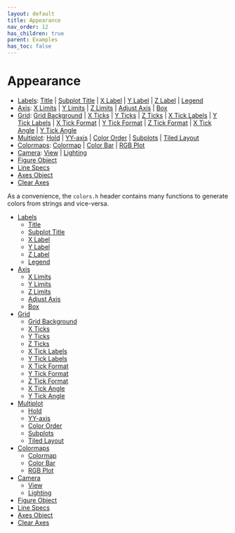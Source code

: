 ```yaml
---
layout: default
title: Appearance
nav_order: 12
has_children: true
parent: Examples
has_toc: false
---
```

# Appearance

* [Labels](appearance/labels.md): [Title](appearance/labels/title.md) | [Subplot Title](appearance/labels/subplot-title.md) | [X Label](appearance/labels/x-label.md) | [Y Label](appearance/labels/y-label.md) | [Z Label](appearance/labels/z-label.md) | [Legend](appearance/labels/legend.md) 
* [Axis](appearance/axis.md): [X Limits](appearance/axis/x-limits.md) | [Y Limits](appearance/axis/y-limits.md) | [Z Limits](appearance/axis/z-limits.md) | [Adjust Axis](appearance/axis/adjust-axis.md) | [Box](appearance/axis/box.md) 
* [Grid](appearance/grid.md): [Grid Background](appearance/grid/grid-background.md) | [X Ticks](appearance/grid/x-ticks.md) | [Y Ticks](appearance/grid/y-ticks.md) | [Z Ticks](appearance/grid/z-ticks.md) | [X Tick Labels](appearance/grid/x-tick-labels.md) | [Y Tick Labels](appearance/grid/y-tick-labels.md) | [X Tick Format](appearance/grid/x-tick-format.md) | [Y Tick Format](appearance/grid/y-tick-format.md) | [Z Tick Format](appearance/grid/z-tick-format.md) | [X Tick Angle](appearance/grid/x-tick-angle.md) | [Y Tick Angle](appearance/grid/y-tick-angle.md) 
* [Multiplot](appearance/multiplot.md): [Hold](appearance/multiplot/hold.md) | [YY-axis](appearance/multiplot/yy-axis.md) | [Color Order](appearance/multiplot/color-order.md) | [Subplots](appearance/multiplot/subplots.md) | [Tiled Layout](appearance/multiplot/tiled-layout.md) 
* [Colormaps](appearance/colormaps.md): [Colormap](appearance/colormaps/colormap.md) | [Color Bar](appearance/colormaps/color-bar.md) | [RGB Plot](appearance/colormaps/rgb-plot.md) 
* [Camera](appearance/camera.md): [View](appearance/camera/view.md) | [Lighting](appearance/camera/lighting.md) 
* [Figure Object](appearance/figure-object.md)
* [Line Specs](appearance/line-specs.md)
* [Axes Object](appearance/axes-object.md)
* [Clear Axes](appearance/clear-axes.md)

As a convenience, the `colors.h` header contains many functions to generate colors from strings and vice-versa. 



- [Labels](appearance/labels.md)
  - [Title](appearance/labels/title.md)
  - [Subplot Title](appearance/labels/subplot-title.md)
  - [X Label](appearance/labels/x-label.md)
  - [Y Label](appearance/labels/y-label.md)
  - [Z Label](appearance/labels/z-label.md)
  - [Legend](appearance/labels/legend.md)
- [Axis](appearance/axis.md)
  - [X Limits](appearance/axis/x-limits.md)
  - [Y Limits](appearance/axis/y-limits.md)
  - [Z Limits](appearance/axis/z-limits.md)
  - [Adjust Axis](appearance/axis/adjust-axis.md)
  - [Box](appearance/axis/box.md)
- [Grid](appearance/grid.md)
  - [Grid Background](appearance/grid/grid-background.md)
  - [X Ticks](appearance/grid/x-ticks.md)
  - [Y Ticks](appearance/grid/y-ticks.md)
  - [Z Ticks](appearance/grid/z-ticks.md)
  - [X Tick Labels](appearance/grid/x-tick-labels.md)
  - [Y Tick Labels](appearance/grid/y-tick-labels.md)
  - [X Tick Format](appearance/grid/x-tick-format.md)
  - [Y Tick Format](appearance/grid/y-tick-format.md)
  - [Z Tick Format](appearance/grid/z-tick-format.md)
  - [X Tick Angle](appearance/grid/x-tick-angle.md)
  - [Y Tick Angle](appearance/grid/y-tick-angle.md)
- [Multiplot](appearance/multiplot.md)
  - [Hold](appearance/multiplot/hold.md)
  - [YY-axis](appearance/multiplot/yy-axis.md)
  - [Color Order](appearance/multiplot/color-order.md)
  - [Subplots](appearance/multiplot/subplots.md)
  - [Tiled Layout](appearance/multiplot/tiled-layout.md)
- [Colormaps](appearance/colormaps.md)
  - [Colormap](appearance/colormaps/colormap.md)
  - [Color Bar](appearance/colormaps/color-bar.md)
  - [RGB Plot](appearance/colormaps/rgb-plot.md)
- [Camera](appearance/camera.md)
  - [View](appearance/camera/view.md)
  - [Lighting](appearance/camera/lighting.md)
- [Figure Object](appearance/figure-object.md)
- [Line Specs](appearance/line-specs.md)
- [Axes Object](appearance/axes-object.md)
- [Clear Axes](appearance/clear-axes.md)
